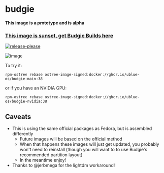 # budgie

**This image is a prototype and is alpha**

### [This image is sunset, get Budgie Builds here](https://github.com/ublue-os/main)

[![release-please](https://github.com/ublue-os/budgie/actions/workflows/release-please.yml/badge.svg)](https://github.com/ublue-os/budgie/actions/workflows/release-please.yml)

![image](https://user-images.githubusercontent.com/1264109/233800873-08b74495-5dae-4258-8ecd-12653762a7c2.png)

To try it:

    rpm-ostree rebase ostree-image-signed:docker://ghcr.io/ublue-os/budgie-main:38

or if you have an NVIDIA GPU:

    rpm-ostree rebase ostree-image-signed:docker://ghcr.io/ublue-os/budgie-nvidia:38

## Caveats

- This is using the same official packages as Fedora, but is assembled differently
  - Future images will be based on the official method
  - When that happens these images will just get updated, you probably won't need to reinstall (though you will want to to use Budgie's recommended partition layout)
  - In the meantime enjoy!
- Thanks to @jerbmega for the lightdm workaround!
